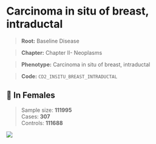 # Carcinoma in situ of breast, intraductal

> **Root:** Baseline Disease  

> **Chapter:** Chapter II- Neoplasms  

> **Phenotype:** Carcinoma in situ of breast, intraductal  

> **Code:** `CD2_INSITU_BREAST_INTRADUCTAL`

## 👩 In Females  
> Sample size: **111995**  
> Cases: **307**  
> Controls: **111688**
<img src="/Disease/Figures/ALL/Baseline/CD2_INSITU_BREAST_INTRADUCTAL.png"/>
<CsvTable src="/public/Disease/Data/ALL/Baseline/LG_CD2_INSITU_BREAST_INTRADUCTAL.csv" label="🔍 View full results" />
